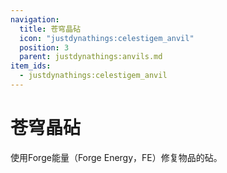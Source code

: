 ```yaml
---
navigation:
  title: 苍穹晶砧
  icon: "justdynathings:celestigem_anvil"
  position: 3
  parent: justdynathings:anvils.md
item_ids:
  - justdynathings:celestigem_anvil
---
```


# 苍穹晶砧

使用Forge能量（Forge Energy，FE）修复物品的砧。

<BlockImage id="justdynathings:celestigem_anvil" scale="4.0"/>

<RecipeFor id="justdynathings:celestigem_anvil" />
